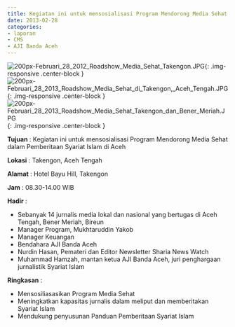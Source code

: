 ```yaml
---
title: Kegiatan ini untuk mensosialisasi Program Mendorong Media Sehat dalam Pemberitaan Syariat Islam di Aceh
date: 2013-02-28
categories:
- laporan
- CMS
- AJI Banda Aceh
---
```


![200px-Februari_28_2012_Roadshow_Media_Sehat_Takengon.JPG](/uploads/200px-Februari_28_2012_Roadshow_Media_Sehat_Takengon.JPG){: .img-responsive .center-block }
![200px-Februari_28_2013_Roadshow_Media_Sehat_di_Takengon,_Aceh_Tengah.JPG](/uploads/200px-Februari_28_2013_Roadshow_Media_Sehat_di_Takengon,_Aceh_Tengah.JPG){: .img-responsive .center-block }
![200px-Februari_28_2013_Roadshow_Media_Sehat_Takengon_dan_Bener_Meriah.JPG](/uploads/200px-Februari_28_2013_Roadshow_Media_Sehat_Takengon_dan_Bener_Meriah.JPG){: .img-responsive .center-block }

**Tujuan** : Kegiatan ini untuk mensosialisasi Program Mendorong Media Sehat dalam Pemberitaan Syariat Islam di Aceh

**Lokasi** : Takengon, Aceh Tengah

**Alamat** : Hotel Bayu Hill, Takengon

**Jam** : 08.30-14.00 WIB

**Hadir** : 
* Sebanyak 14 jurnalis media lokal dan nasional yang bertugas di Aceh Tengah, Bener Meriah, Bireun
* Manager Program, Mukhtaruddin Yakob
* Manager Keuangan
* Bendahara AJI Banda Aceh
* Nurdin Hasan, Pemateri dan Editor Newsletter Sharia News Watch
* Muhammad Hamzah, mantan ketua AJI Banda Aceh, juri penghargaan jurnalistik Syariat Islam

**Ringkasan** : 
* Mensosiliasasikan Program Media Sehat
* Meningkatkan kapasitas jurnalis dalam meliput dan memberitakan Syariat Islam
* Mendukung penyusunan Panduan Pemberitaan Syariat Islam
